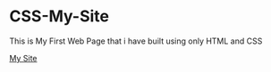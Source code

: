 # CSS-My-Site

This is My First Web Page that i have built using only HTML and CSS 
<br/>

<a href="https://spiky5290.github.io/CSS-My-Site/">My Site</a>

